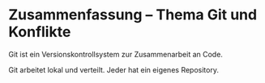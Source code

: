 # Zusammenfassung – Thema Git und Konflikte

Git ist ein Versionskontrollsystem zur Zusammenarbeit an Code.

Git arbeitet lokal und verteilt. Jeder hat ein eigenes Repository.
